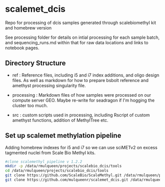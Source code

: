 # scalemet_dcis
 Repo for processing of dcis samples generated through scalebiomethyl kit and homebrew version

See processing folder for details on intial processing for each sample batch, and sequencing_runs.md within that for raw data locations and links to notebook pages.

## Directory Structure
* ref : Reference files, including i5 and i7 index additions, and oligo design files. As well as markdown for how to prepare bsbolt reference and amethyst processing singularity file.

* processing : Markdown files of how samples were processed on our compute server GEO. Maybe re-write for seadragon if I'm hogging the cluster too much.

* src : custom scripts used in processing, including Rscript of custom amethyst functions, addition of MethylTree etc.

## Set up scalemet methylation pipeline
Adding homebrew indexes for i5 and i7 so we can use sciMETv2 on excess tagmented nuclei from Scale Bio Methyl kits.

```bash
#clone scalemethyl pipeline v 1.2.2
mkdir -p /data/rmulqueen/projects/scalebio_dcis/tools
cd /data/rmulqueen/projects/scalebio_dcis/tools
git clone https://github.com/ScaleBio/ScaleMethyl.git /data/rmulqueen/projects/scalebio_dcis/tools/ScaleMethyl #scalemethyl repo
git clone https://github.com/mulqueenr/scalemet_dcis.git /data/rmulqueen/projects/scalebio_dcis/tools/scalemet_dcis #this repo



```
